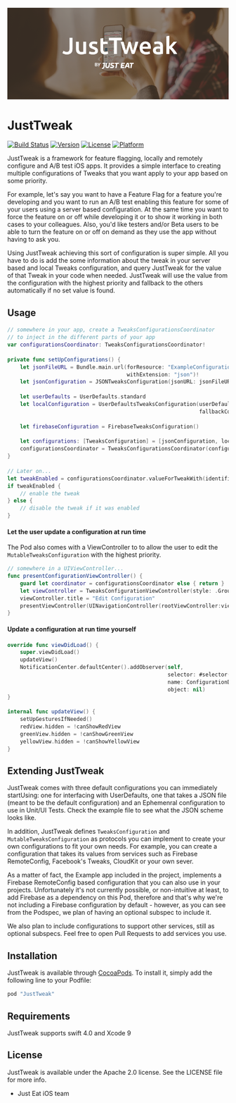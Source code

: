 ![JustTweak Banner](./img/just_tweak_banner.png)

# JustTweak

[![Build Status](https://www.bitrise.io/app/375d99516a39bb82/status.svg?token=G7k3kFr7gFKb5y0gzuwH9Q)](https://www.bitrise.io/app/375d99516a39bb82)
[![Version](https://img.shields.io/cocoapods/v/JustTweak.svg?style=flat)](http://cocoapods.org/pods/JustTweak)
[![License](https://img.shields.io/cocoapods/l/JustTweak.svg?style=flat)](http://cocoapods.org/pods/JustTweak)
[![Platform](https://img.shields.io/cocoapods/p/JustTweak.svg?style=flat)](http://cocoapods.org/pods/JustTweak)

JustTweak is a framework for feature flagging, locally and remotely configure and A/B test iOS apps.
It provides a simple interface to creating multiple configurations of Tweaks that you want apply to your app based on some priority.

For example, let's say you want to have a Feature Flag for a feature you're developing and you want to run an A/B test enabling this feature for some of your users using a server based configuration. At the same time you want to force the feature on or off while developing it or to show it working in both cases to your colleagues. Also, you'd like testers and/or Beta users to be able to turn the feature on or off on demand as they use the app without having to ask you.

Using JustTweak achieving this sort of configuration is super simple. All you have to do is add the some information about the tweak in your server based and local Tweaks configuration, and query JustTweak for the value of that Tweak in your code when needed. JustTweak will use the value from the configuration with the highest priority and fallback to the others automatically if no set value is found.

## Usage

```swift
// somewhere in your app, create a TweaksConfigurationsCoordinator
// to inject in the different parts of your app
var configurationsCoordinator: TweaksConfigurationsCoordinator!

private func setUpConfigurations() {
    let jsonFileURL = Bundle.main.url(forResource: "ExampleConfiguration",
                                      withExtension: "json")!
    let jsonConfiguration = JSONTweaksConfiguration(jsonURL: jsonFileURL)!

    let userDefaults = UserDefaults.standard
    let localConfiguration = UserDefaultsTweaksConfiguration(userDefaults: userDefaults,
                                                             fallbackConfiguration: jsonConfiguration)

    let firebaseConfiguration = FirebaseTweaksConfiguration()

    let configurations: [TweaksConfiguration] = [jsonConfiguration, localConfiguration, firebaseConfiguration]
    configurationsCoordinator = TweaksConfigurationsCoordinator(configurations: configurations)
}

// Later on...
let tweakEnabled = configurationsCoordinator.valueForTweakWith(identifier: "my_tweak")
if tweakEnabled {
    // enable the tweak
} else {
    // disable the tweak if it was enabled
}
```

#### Let the user update a configuration at run time

The Pod also comes with a ViewController to to allow the user to edit the `MutableTweaksConfiguration` with the highest priority.

```swift
// somewhere in a UIViewController...
func presentConfigurationViewController() {
    guard let coordinator = configurationsCoordinator else { return }
    let viewController = TweaksConfigurationViewController(style: .Grouped, configurationsCoordinator: coordinator)
    viewController.title = "Edit Configuration"
    presentViewController(UINavigationController(rootViewController:viewController), animated: true, completion: nil)
}
```

#### Update a configuration at run time yourself

```swift
override func viewDidLoad() {
    super.viewDidLoad()
    updateView()
    NotificationCenter.defaultCenter().addObserver(self,
                                                   selector: #selector(updateView),
                                                   name: ConfigurationDidChangeNotification,
                                                   object: nil)
}

internal func updateView() {
    setUpGesturesIfNeeded()
    redView.hidden = !canShowRedView
    greenView.hidden = !canShowGreenView
    yellowView.hidden = !canShowYellowView
}
```

## Extending JustTweak

JustTweak comes with three default configurations you can immediately startUsing: one for interfacing with UserDefaults, one that takes a JSON file (meant to be the default configuration) and an Ephemenral configuration to use in Unit/UI Tests. Check the example file to see what the JSON scheme looks like.

In addition, JustTweak defines `TweaksConfiguration` and `MutableTweaksConfiguration` as protocols you can implement to create your own configurations to fit your own needs. For example, you can create a configuration that takes its values from services such as Firebase RemoteConfig, Facebook's Tweaks, CloudKit or your own sever.

As a matter of fact, the Example app included in the project, implements a Firebase RemoteConfig based configuration that you can also use in your projects.
Unfortunately it's not currently possible, or non-intuitive at least, to add Firebase as a dependency on this Pod, therefore and that's why we're not including a Firebase configuration by default - however, as you can see from the Podspec, we plan of having an optional subspec to include it.

We also plan to include configurations to support other services, still as optional subspecs. Feel free to open Pull Requests to add services you use.

## Installation

JustTweak is available through [CocoaPods](http://cocoapods.org). To install
it, simply add the following line to your Podfile:

```ruby
pod "JustTweak"
```
## Requirements
JustTweak supports swift 4.0 and Xcode 9

## License

JustTweak is available under the Apache 2.0 license. See the LICENSE file for more info.


- Just Eat iOS team
